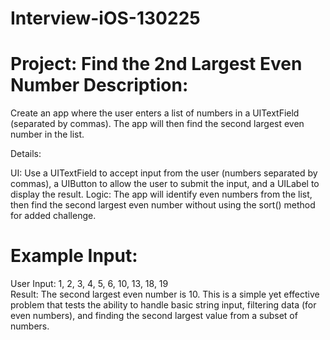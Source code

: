 # Interview-iOS-130225

# Project: Find the 2nd Largest Even Number Description:

Create an app where the user enters a list of numbers in a UITextField (separated by commas). The app will then find the second largest even number in the list.

Details:

UI: Use a UITextField to accept input from the user (numbers separated by commas), a UIButton to allow the user to submit the input, and a UILabel to display the result. Logic: The app will identify even numbers from the list, then find the second largest even number without using the sort() method for added challenge. 

# Example Input:
User Input: 1, 2, 3, 4, 5, 6, 10, 13, 18, 19  \
Result: The second largest even number is 10. This is a simple yet effective problem that tests the ability to handle basic string input, filtering data (for even numbers), and finding the second largest value from a subset of numbers.
